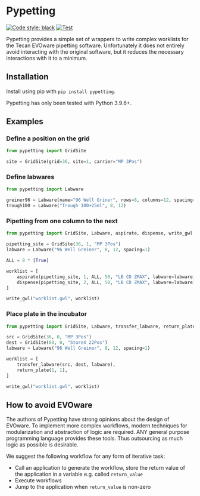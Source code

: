 # Pypetting

[![Code style: black](https://img.shields.io/badge/code%20style-black-000000.svg)](https://github.com/psf/black)
[![Test](https://github.com/sirno/pypetting/actions/workflows/test.yml/badge.svg)](https://github.com/sirno/pypetting/actions/workflows/test.yml)

Pypetting provides a simple set of wrappers to write complex worklists for the
Tecan EVOware pipetting software. Unfortunately it does not entirely avoid
interacting with the original software, but it reduces the necessary
interactions with it to a minimum.

## Installation

Install using pip with `pip install pypetting`.

Pypetting has only been tested with Python 3.9.6+.

## Examples

### Define a position on the grid

```python
from pypetting import GridSite

site = GridSite(grid=36, site=1, carrier="MP 3Pos")
```

### Define labwares

```python
from pypetting import Labware

greiner96 = Labware(name="96 Well Griner", rows=8, columns=12, spacing=1)
trough100 = Labware("Trough 100+25ml", 8, 12)
```

### Pipetting from one column to the next

```python
from pypetting import GridSite, Labware, aspirate, dispense, write_gwl

pipetting_site = GridSite(36, 1, "MP 3Pos")
labware = Labware("96 Well Greiner", 8, 12, spacing=1)

ALL = 8 * [True]

worklist = [
    aspirate(pipetting_site, 1, ALL, 50, "LB CD ZMAX", labware=labware),
    dispense(pipetting_site, 2, ALL, 50, "LB CD ZMAX", labware=labware),
]

write_gwl("worklist.gwl", worklist)
```

### Place plate in the incubator

```python
from pypetting import GridSite, Labware, transfer_labware, return_plate, write_gwl

src = GridSite(36, 0, "MP 3Pos")
dest = GridSite(68, 0, "StoreX 22Pos")
labware = Labware("96 Well Greiner", 8, 12, spacing=1)

worklist = [
    transfer_labware(src, dest, labware),
    return_plate(1, 1),
]

write_gwl("worklist.gwl", worklist)
```

## How to avoid EVOware

The authors of Pypetting have strong opinions about the design of EVOware. To
implement more complex workflows, modern techniques for modularization and
abstraction of logic are required. ANY general purpose programming language
provides these tools. Thus outsourcing as much logic as possible is desirable.

We suggest the following workflow for any form of iterative task:

- Call an application to generate the workflow, store the return value of the
  application in a variable e.g. called `return_value`
- Execute workflows
- Jump to the application when `return_value` is non-zero
